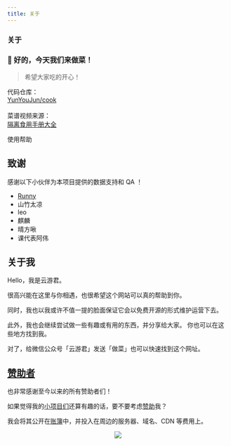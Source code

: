 ```yaml
---
title: 关于
---
```


<div class="text-center">
  <h3 font="serif black">关于</h3>
</div>

### **🍜 好的，今天我们来做菜！**

> 希望大家吃的开心！

<div class="inline-flex justify-center items-center">
代码仓库：<a class="inline-flex items-center justify-center" href="https://github.com/YunYouJun/cook" target="_blank">
<div m="r-1" inline-flex i-ri-github-line />YunYouJun/cook</a>
</div>

<br />

<div class="inline-flex justify-center items-center">
菜谱视频来源：
<a class="inline-flex items-center text-sm text-blue-600 dark:text-blue-400" href="https://docs.qq.com/sheet/DZUpJS0tQZm1YYWlt" target="_blank">
  <div m="r-1" inline-flex i-ri-bilibili-line></div>
  <span class="inline-flex">隔离食用手册大全</span>
</a>
</div>

<router-link to="/help">使用帮助</router-link>

## **致谢**

感谢以下小伙伴为本项目提供的数据支持和 QA ！

- [Runny](https://weibo.com/runny)
- 山竹太凉
- leo
- 麒麟
- 晴方啾
- 课代表阿伟

## **关于我**

Hello，我是云游君。

很高兴能在这里与你相遇，也很希望这个网站可以真的帮助到你。

同时，我也以我或许不值一提的脸面保证它会以免费开源的形式维护运营下去。

此外，我也会继续尝试做一些有趣或有用的东西，并分享给大家。
你也可以在这些地方找到我。

<AboutMe />

对了，给微信公众号「云游君」发送「做菜」也可以快速找到这个网址。

## [**赞助者**](https://sponsors.yunyoujun.cn)

也非常感谢至今以来的所有赞助者们！

如果觉得我的[小项目们](https://sponsors.yunyoujun.cn/projects)还算有趣的话，要不要考虑[赞助](https://sponsors.yunyoujun.cn/)我？

我会将其公开在[账簿](https://sponsors.yunyoujun.cn/account)中，并投入在周边的服务器、域名、CDN 等费用上。

<p align="center">
  <a href="https://sponsors.yunyoujun.cn">
    <img src='https://cdn.jsdelivr.net/gh/YunYouJun/sponsors/public/sponsors.svg'/>
  </a>
</p>
